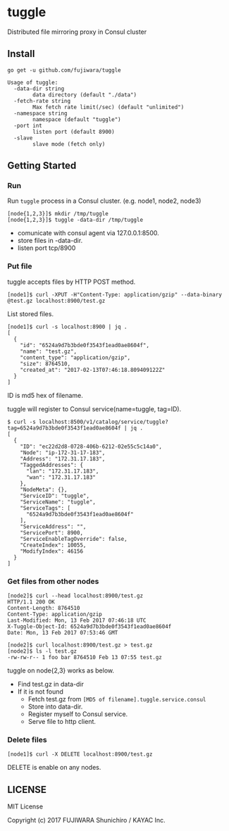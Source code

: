# tuggle

Distributed file mirroring proxy in Consul cluster

## Install

```
go get -u github.com/fujiwara/tuggle
```

```
Usage of tuggle:
  -data-dir string
    	data directory (default "./data")
  -fetch-rate string
    	Max fetch rate limit(/sec) (default "unlimited")
  -namespace string
    	namespace (default "tuggle")
  -port int
    	listen port (default 8900)
  -slave
    	slave mode (fetch only)
```

## Getting Started

### Run

Run `tuggle` process in a Consul cluster. (e.g. node1, node2, node3)

```
[node{1,2,3}]$ mkdir /tmp/tuggle
[node{1,2,3}]$ tuggle -data-dir /tmp/tuggle
```

- comunicate with consul agent via 127.0.0.1:8500.
- store files in -data-dir.
- listen port tcp/8900

### Put file

tuggle accepts files by HTTP POST method.

```
[node1]$ curl -XPUT -H"Content-Type: application/gzip" --data-binary @test.gz localhost:8900/test.gz
```

List stored files.

```
[node1]$ curl -s localhost:8900 | jq .
[
  {
    "id": "6524a9d7b3bde0f3543f1ead0ae8604f",
    "name": "test.gz",
    "content_type": "application/gzip",
    "size": 8764510,
    "created_at": "2017-02-13T07:46:18.809409122Z"
  }
]
```

ID is md5 hex of filename.

tuggle will register to Consul service(name=tuggle, tag=ID).

```
$ curl -s localhost:8500/v1/catalog/service/tuggle?tag=6524a9d7b3bde0f3543f1ead0ae8604f | jq .
[
  {
    "ID": "ec22d2d8-0728-406b-6212-02e55c5c14a0",
    "Node": "ip-172-31-17-183",
    "Address": "172.31.17.183",
    "TaggedAddresses": {
      "lan": "172.31.17.183",
      "wan": "172.31.17.183"
    },
    "NodeMeta": {},
    "ServiceID": "tuggle",
    "ServiceName": "tuggle",
    "ServiceTags": [
      "6524a9d7b3bde0f3543f1ead0ae8604f"
    ],
    "ServiceAddress": "",
    "ServicePort": 8900,
    "ServiceEnableTagOverride": false,
    "CreateIndex": 10055,
    "ModifyIndex": 46156
  }
]
```

### Get files from other nodes

```
[node2]$ curl --head localhost:8900/test.gz
HTTP/1.1 200 OK
Content-Length: 8764510
Content-Type: application/gzip
Last-Modified: Mon, 13 Feb 2017 07:46:18 UTC
X-Tuggle-Object-Id: 6524a9d7b3bde0f3543f1ead0ae8604f
Date: Mon, 13 Feb 2017 07:53:46 GMT
```

```
[node2]$ curl localhost:8900/test.gz > test.gz
[node2]$ ls -l test.gz
-rw-rw-r-- 1 foo bar 8764510 Feb 13 07:55 test.gz
```

tuggle on node{2,3} works as below.
- Find test.gz in data-dir
- If it is not found
  - Fetch test.gz from `[MD5 of filename].tuggle.service.consul`
  - Store into data-dir.
  - Register myself to Consul service.
  - Serve file to http client.

### Delete files

```
[node1]$ curl -X DELETE localhost:8900/test.gz
```

DELETE is enable on any nodes.

## LICENSE

MIT License

Copyright (c) 2017 FUJIWARA Shunichiro / KAYAC Inc.
